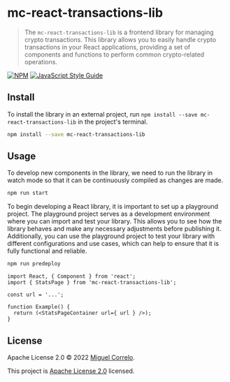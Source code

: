 # mc-react-transactions-lib

> The `mc-react-transactions-lib` is a frontend library for managing crypto transactions. This library allows you to easily handle crypto transactions in your React applications, providing a set of components and functions to perform common crypto-related operations.


[![NPM](https://img.shields.io/npm/v/mc-react-transactions-lib.svg)](https://www.npmjs.com/package/mc-react-transactions-lib) [![JavaScript Style Guide](https://img.shields.io/badge/code_style-standard-brightgreen.svg)](https://standardjs.com)

## Install

To install the library in an external project, run `npm install --save mc-react-transactions-lib` in the project's terminal.

```bash
npm install --save mc-react-transactions-lib
```

## Usage

To develop new components in the library, we need to run the library in watch mode so that it can be continuously compiled as changes are made.

```bash
npm run start
```

To begin developing a React library, it is important to set up a playground project. The playground project serves as a development environment where you can import and test your library. This allows you to see how the library behaves and make any necessary adjustments before publishing it. Additionally, you can use the playground project to test your library with different configurations and use cases, which can help to ensure that it is fully functional and reliable.

```bash
npm run predeploy
```

```tsx
import React, { Component } from 'react';
import { StatsPage } from 'mc-react-transactions-lib';

const url = '...';

function Example() {
  return (<StatsPageContainer url={ url } />);
}
```

## License

Apache License 2.0 © 2022 [Miguel Correlo](https://github.com/mmcorrelo).

This project is [Apache License 2.0](https://github.com/mmcorrelo/mc-reat-transactions-lib/blob/main/LICENSE) licensed.

